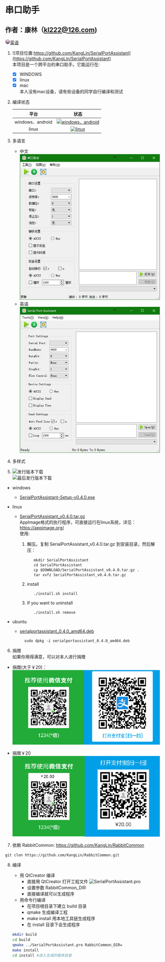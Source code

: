 串口助手
=======

作者：康林（kl222@126.com)
--------

[<img src="Resource/png/English.png" alt="English" title="English" width="16" height="16" />英语](README.md)

1. ![项目位置:https://github.com/KangLin/SerialPortAssistant](https://github.com/KangLin/SerialPortAssistant)  
本项目是一个跨平台的串口助手。它能运行在:
    - [x] WINDOWS
    - [x] linux
    - [x] mac  
        本人没有mac设备，请有些设备的同学自行编译和测试

2. 编译状态

    |平台|状态|
    |:---:|:------:|
    |windows、android|[![windows、android](https://ci.appveyor.com/api/projects/status/y77e828ysqc79r9o?svg=true)](https://ci.appveyor.com/project/KangLin/serialportassistant)|
    |linux|[![linux](https://travis-ci.org/KangLin/SerialPortAssistant.svg?branch=master)](https://travis-ci.org/KangLin/SerialPortAssistant)|

3. 多语言
    * 中文  
    ![中文](Docs/ui-zh.jpg)
    * 英语  
    ![中文](Docs/ui-en.jpg)

4. 多样式

5. ![发行版本下载](https://github.com/KangLin/SerialPortAssistant/releases)  
![最后发行版本下载](https://github.com/KangLin/SerialPortAssistant/releases/latest)

- windows
    + [SerialPortAssistant-Setup-v0.4.0.exe](https://github.com/KangLin/SerialPortAssistant/releases/download/v0.4.0/SerialPortAssistant-Setup-v0.4.0.exe)

- linux
    + [SerialPortAssistant_v0.4.0.tar.gz](https://github.com/KangLin/SerialPortAssistant/releases/download/v0.4.0/SerialPortAssistant_v0.4.0.tar.gz)  
        AppImage格式的执行程序，可直接运行在linux系统，详见：https://appimage.org/  
        使用:    
        1. 解压。复制 SerialPortAssistant_v0.4.0.tar.gz 到安装目录，然后解压：
    
                  mkdir SerialPortAssistant
                  cd SerialPortAssistant
                  cp $DOWNLOAD/SerialPortAssistant_v0.4.0.tar.gz .
                  tar xvfz SerialPortAssistant_v0.4.0.tar.gz
    
        2. install
    
                  ./install.sh install
    
        3. If you want to uninstall
    
                  ./install.sh remove

- ubuntu
    + [serialportassistant_0.4.0_amd64.deb](https://github.com/KangLin/SerialPortAssistant/releases/download/v0.4.0/serialportassistant_0.4.0_amd64.deb)

            sudo dpkg -i serialportassistant_0.4.0_amd64.deb

6. 捐赠  
如果你用得满意，可以对本人进行捐赠  

- 捐赠(大于￥20)：  
![捐赠( 大于 ￥20 )](https://github.com/KangLin/RabbitCommon/raw/master/Src/Resource/image/Contribute.png "捐赠(大于￥20)")

- 捐赠￥20  
![捐赠￥20](https://github.com/KangLin/RabbitCommon/raw/master/Src/Resource/image/Contribute20.png "捐赠￥20")

7. 依赖
  RabbitCommon: https://github.com/KangLin/RabbitCommon
  
  ```
  git clon https://github.com/KangLin/RabbitCommon.git
  ```

8. 编译
    - 用 QtCreator 编译
      * 直接用 QtCreator 打开工程文件 ![SerialPortAssistant.pro](SerialPortAssistant.pro) 
      * 设置参数 RabbitCommon_DIR
      * 直接编译就可以生成程序
    - 用命令行编译
      * 在项目根目录下建立 build 目录
      * qmake 生成编译工程
      * make install 用本地工具链生成程序
      * 在 install 目录下会生成程序

    ```sh
    mkdir build
    cd build
    qmake ../SerialPortAssistant.pro RabbitCommon_DIR=
    make install
    cd install #进入生成的程序目录
    ```
